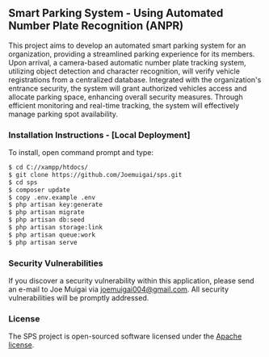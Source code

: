 ## Smart Parking System - Using Automated Number Plate Recognition (ANPR)

This project aims to develop an automated smart parking system for an organization, providing a streamlined parking experience for its members. Upon arrival, a camera-based automatic number plate tracking system, utilizing object detection and character recognition, will verify vehicle registrations from a centralized database. Integrated with the organization's entrance security, the system will grant authorized vehicles access and allocate parking space, enhancing overall security measures. Through efficient monitoring and real-time tracking, the system will effectively manage parking spot availability.

### Installation Instructions - [Local Deployment]

To install, open command prompt and type:

```bash
$ cd C://xampp/htdocs/
$ git clone https://github.com/Joemuigai/sps.git
$ cd sps
$ composer update
$ copy .env.example .env
$ php artisan key:generate
$ php artisan migrate
$ php artisan db:seed
$ php artisan storage:link
$ php artisan queue:work
$ php artisan serve
```

### Security Vulnerabilities

If you discover a security vulnerability within this application, please send an e-mail to Joe Muigai via [joemuigai004@gmail.com](mailto:joemuigai004@gmail.com). All security vulnerabilities will be promptly addressed.

### License

The SPS project is open-sourced software licensed under the [Apache license](http://www.apache.org/licenses/).
